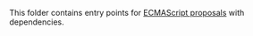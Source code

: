﻿This folder contains entry points for [ECMAScript proposals](https://github.com/zloirock/core-js#ecmascript-proposals) with dependencies.

